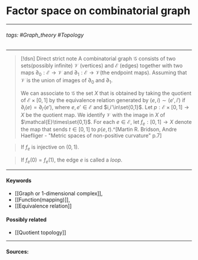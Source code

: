 # Factor space on combinatorial graph
***
###### tags: #Graph_theory #Topology  
***
>[!dsn] Direct strict note
>A combinatorial graph $\mathcal{G}$ consists of two sets(possibly infinite) $\mathcal{V}$ (vertices) and $\mathcal{E}$ (edges) together with two maps $\partial_{0}:\mathcal{E}\to\mathcal{V}$ and $\partial_{1}:\mathcal{E}\to\mathcal{V}$(the endpoint maps). Assuming that $\mathcal{V}$ is the union of images of $\partial_{0}$ and $\partial_{1}$.
>
>We can associate to $\mathcal{G}$ the set $X$ that is obtained by taking the quotient of $\mathcal{E}\times[0,1]$ by the equivalence relation generated by $(e,i)\sim(e',i')$ if $\partial_{i}(e)=\partial_{i'}(e')$, where $e,e'\in\mathcal{E}$ and $i,i'\in\set{0,1}$. Let $p:\mathcal{E}\times[0,1]\to X$ be the quotient map. We identify $\mathcal{V}$ with the image in $X$ of $\mathcal{E}\times\set{0,1}$. For each $e\in\mathcal{E}$, let $f_{e}:[0,1]\to X$ denote the map that sends $t\in[0,1]$ to $p(e,t)$.^[Martin R. Bridson, Andre Haefliger - "Metric spaces of non-positive curvature" p.7]

>If $f_{e}$ is injective on $(0,1)$.

>If $f_{e}(0)=f_{e}(1)$, the edge $e$ is called a *loop*.

***
#### Keywords
- [[Graph or 1-dimensional complex]],
- [[Function(mapping)]],
- [[Equivalence relation]]
#### Possibly related
- [[Quotient topology]]
***
#### Sources: